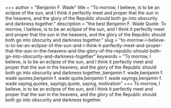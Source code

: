 +++
author = "Benjamin F. Wade"
title = "To morrow, I believe, is to be an eclipse of the sun, and I think it perfectly meet and proper that the sun in the heavens, and the glory of the Republic should both go into obscurity and darkness together."
description = "the best Benjamin F. Wade Quote: To morrow, I believe, is to be an eclipse of the sun, and I think it perfectly meet and proper that the sun in the heavens, and the glory of the Republic should both go into obscurity and darkness together."
slug = "to-morrow-i-believe-is-to-be-an-eclipse-of-the-sun-and-i-think-it-perfectly-meet-and-proper-that-the-sun-in-the-heavens-and-the-glory-of-the-republic-should-both-go-into-obscurity-and-darkness-together"
keywords = "To morrow, I believe, is to be an eclipse of the sun, and I think it perfectly meet and proper that the sun in the heavens, and the glory of the Republic should both go into obscurity and darkness together.,benjamin f. wade,benjamin f. wade quotes,benjamin f. wade quote,benjamin f. wade sayings,benjamin f. wade saying,quotes, sayings,quote, saying, motivation"
+++
To morrow, I believe, is to be an eclipse of the sun, and I think it perfectly meet and proper that the sun in the heavens, and the glory of the Republic should both go into obscurity and darkness together.
